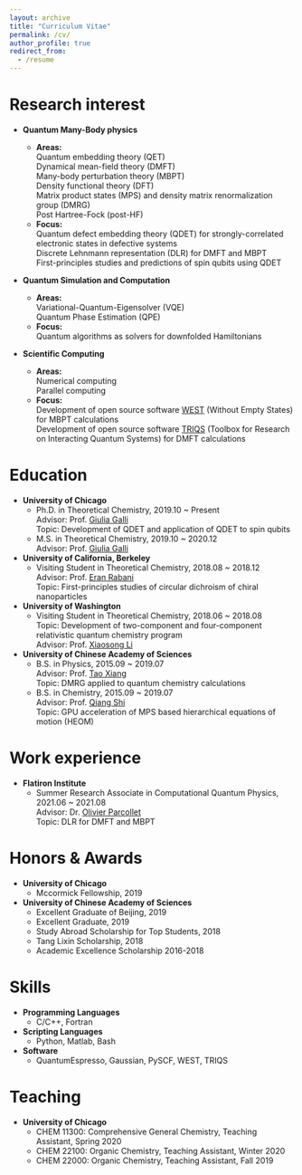```yaml
---
layout: archive
title: "Curriculum Vitae"
permalink: /cv/
author_profile: true
redirect_from:
  - /resume
---
```


<!-- {% include base_path %}

[<span style="color:navy">[Download CV]</span>](http://sekwonlee.github.io/files/cv.pdf) -->


Research interest
======
* <b>Quantum Many-Body physics</b>
  * <b>Areas:</b> <br>
    Quantum embedding theory (QET)  <br>
    Dynamical mean-field theory (DMFT) <br>
    Many-body perturbation theory (MBPT) <br>
    Density functional theory (DFT) <br>
    Matrix product states (MPS) and density matrix renormalization group (DMRG) <br>
    Post Hartree-Fock (post-HF)
  * <b>Focus:</b> <br>
    Quantum defect embedding theory (QDET) for strongly-correlated electronic states in defective systems <br>
    Discrete Lehnmann representation (DLR) for DMFT and MBPT <br>
    First-principles studies and predictions of spin qubits using QDET
    
* <b>Quantum Simulation and Computation </b>
  * <b>Areas:</b> <br>
    Variational-Quantum-Eigensolver (VQE) <br>
    Quantum Phase Estimation (QPE)
  * <b>Focus:</b> <br>
    Quantum algorithms as solvers for downfolded Hamiltonians
    
* <b>Scientific Computing</b>
  * <b>Areas:</b> <br>
    Numerical computing <br>
    Parallel computing
  * <b>Focus:</b> <br>
    Development of open source software [WEST](http://www.west-code.org) (Without Empty States) for MBPT calculations <br>
    Development of open source software [TRIQS](https://triqs.github.io/triqs/latest) (Toolbox for Research on Interacting Quantum Systems) for DMFT calculations

Education
======
* <b>University of Chicago</b> <br>
  * Ph.D. in Theoretical Chemistry, 2019.10 ~ Present <br>
  Advisor: Prof. [Giulia Galli](https://galligroup.uchicago.edu/People/galli.php) <br>
  Topic: Development of QDET and application of QDET to spin qubits
  * M.S. in Theoretical Chemistry, 2019.10 ~ 2020.12 <br>
  Advisor: Prof. [Giulia Galli](https://galligroup.uchicago.edu/People/galli.php) 
* <b>University of California, Berkeley</b> <br>
  * Visiting Student in Theoretical Chemistry,  2018.08 ~ 2018.12 <br>
  Advisor: Prof. [Eran Rabani](http://www.cchem.berkeley.edu/ergrp/#/eran) <br>
  Topic: First-principles studies of circular dichroism of chiral nanoparticles
* <b>University of Washington</b> <br>
  * Visiting Student in Theoretical Chemistry,  2018.06 ~ 2018.08 <br>
  Topic: Development of two-component and four-component relativistic quantum chemistry program <br>
  Advisor: Prof. [Xiaosong Li](https://chem.washington.edu/people/xiaosong-li)
* <b>University of Chinese Academy of Sciences</b> <br>
  * B.S. in Physics, 2015.09 ~ 2019.07 <br>
  Advisor: Prof. [Tao Xiang](http://txiang.iphy.ac.cn) <br>
  Topic: DMRG applied to quantum chemistry calculations
  * B.S. in Chemistry, 2015.09 ~ 2019.07 <br>
  Advisor: Prof. [Qiang Shi](https://www.researchgate.net/profile/Qiang-Shi-5) <br>
  Topic: GPU acceleration of MPS based hierarchical equations of motion (HEOM) 
   
Work experience
======
* <b>Flatiron Institute</b> <br>
  * Summer Research Associate in Computational Quantum Physics,  2021.06 ~ 2021.08 <br>
  Advisor: Dr. [Olivier Parcollet](https://www.simonsfoundation.org/people/olivier-parcollet) <br>
  Topic: DLR for DMFT and MBPT

Honors & Awards
======
* <b>University of Chicago</b>
  * Mccormick Fellowship, 2019
* <b>University of Chinese Academy of Sciences</b>
  * Excellent Graduate of Beijing, 2019
  * Excellent Graduate, 2019
  * Study Abroad Scholarship for Top Students, 2018
  * Tang Lixin Scholarship, 2018
  * Academic Excellence Scholarship 2016-2018


<!-- * <b>2021 Microsoft Research PhD Fellowship</b>, 2021~2023 -->

<!-- Publications
======
  <ul>{% for post in site.publications reversed %}
    {% include archive-single-cv.html %}
  {% endfor %}</ul> -->

Skills
======
* <b>Programming Languages</b>
  * C/C++, Fortran
* <b>Scripting Languages</b>
  * Python, Matlab, Bash
* <b>Software</b>
  * QuantumEspresso, Gaussian, PySCF, WEST, TRIQS

Teaching
======
* <b>University of Chicago</b> <br>
  * CHEM 11300: Comprehensive General Chemistry, Teaching Assistant, Spring 2020
  * CHEM 22100: Organic Chemistry, Teaching Assistant, Winter 2020
  * CHEM 22000: Organic Chemistry, Teaching Assistant, Fall 2019
  
